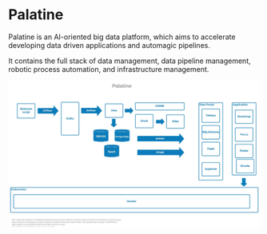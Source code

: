 # Palatine

Palatine is an AI-oriented big data platform, which aims to accelerate developing data driven applications and automagic pipelines.

It contains the full stack of data management, data pipeline management, robotic process automation, and infrastructure management.

![Palatine](/assets/Palatine.jpeg)
